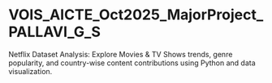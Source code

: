 # VOIS_AICTE_Oct2025_MajorProject_PALLAVI_G_S
Netflix Dataset Analysis: Explore Movies &amp; TV Shows trends, genre popularity, and country-wise content contributions using Python and data visualization.
